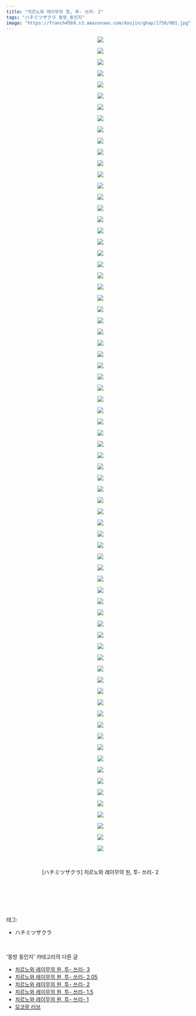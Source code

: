 ```yaml
---
title: "치르노와 레이무의 원, 투- 쓰리- 2"
tags: "ハチミツザクラ 동방_동인지"
image: "https://franch4569.s3.amazonaws.com/doujin/ghap/1750/001.jpg"
---
```

<div class="article">
<p style="text-align: center; clear: none; float: none;"><img src="{{ site.imgserver2 }}/ghap/1750/001.jpg"/></p>
<p style="text-align: center; clear: none; float: none;"><img src="{{ site.imgserver2 }}/ghap/1750/002.jpg"/></p>
<p style="text-align: center; clear: none; float: none;"><img src="{{ site.imgserver2 }}/ghap/1750/003.jpg"/></p>
<p style="text-align: center; clear: none; float: none;"><img src="{{ site.imgserver2 }}/ghap/1750/004.jpg"/></p>
<p style="text-align: center; clear: none; float: none;"><img src="{{ site.imgserver2 }}/ghap/1750/005.jpg"/></p>
<p style="text-align: center; clear: none; float: none;"><img src="{{ site.imgserver2 }}/ghap/1750/006.jpg"/></p>
<p style="text-align: center; clear: none; float: none;"><img src="{{ site.imgserver2 }}/ghap/1750/007.jpg"/></p>
<p style="text-align: center; clear: none; float: none;"><img src="{{ site.imgserver2 }}/ghap/1750/008.jpg"/></p>
<p style="text-align: center; clear: none; float: none;"><img src="{{ site.imgserver2 }}/ghap/1750/009.jpg"/></p>
<p style="text-align: center; clear: none; float: none;"><img src="{{ site.imgserver2 }}/ghap/1750/010.jpg"/></p>
<p style="text-align: center; clear: none; float: none;"><img src="{{ site.imgserver2 }}/ghap/1750/011.jpg"/></p>
<p style="text-align: center; clear: none; float: none;"><img src="{{ site.imgserver2 }}/ghap/1750/012.jpg"/></p>
<p style="text-align: center; clear: none; float: none;"><img src="{{ site.imgserver2 }}/ghap/1750/013.jpg"/></p>
<p style="text-align: center; clear: none; float: none;"><img src="{{ site.imgserver2 }}/ghap/1750/014.jpg"/></p>
<p style="text-align: center; clear: none; float: none;"><img src="{{ site.imgserver2 }}/ghap/1750/015.jpg"/></p>
<p style="text-align: center; clear: none; float: none;"><img src="{{ site.imgserver2 }}/ghap/1750/016.jpg"/></p>
<p style="text-align: center; clear: none; float: none;"><img src="{{ site.imgserver2 }}/ghap/1750/017.jpg"/></p>
<p style="text-align: center; clear: none; float: none;"><img src="{{ site.imgserver2 }}/ghap/1750/018.jpg"/></p>
<p style="text-align: center; clear: none; float: none;"><img src="{{ site.imgserver2 }}/ghap/1750/019.jpg"/></p>
<p style="text-align: center; clear: none; float: none;"><img src="{{ site.imgserver2 }}/ghap/1750/020.jpg"/></p>
<p style="text-align: center; clear: none; float: none;"><img src="{{ site.imgserver2 }}/ghap/1750/021.jpg"/></p>
<p style="text-align: center; clear: none; float: none;"><img src="{{ site.imgserver2 }}/ghap/1750/022.jpg"/></p>
<p style="text-align: center; clear: none; float: none;"><img src="{{ site.imgserver2 }}/ghap/1750/023.jpg"/></p>
<p style="text-align: center; clear: none; float: none;"><img src="{{ site.imgserver2 }}/ghap/1750/024.jpg"/></p>
<p style="text-align: center; clear: none; float: none;"><img src="{{ site.imgserver2 }}/ghap/1750/025.jpg"/></p>
<p style="text-align: center; clear: none; float: none;"><img src="{{ site.imgserver2 }}/ghap/1750/026.jpg"/></p>
<p style="text-align: center; clear: none; float: none;"><img src="{{ site.imgserver2 }}/ghap/1750/027.jpg"/></p>
<p style="text-align: center; clear: none; float: none;"><img src="{{ site.imgserver2 }}/ghap/1750/028.jpg"/></p>
<p style="text-align: center; clear: none; float: none;"><img src="{{ site.imgserver2 }}/ghap/1750/029.jpg"/></p>
<p style="text-align: center; clear: none; float: none;"><img src="{{ site.imgserver2 }}/ghap/1750/030.jpg"/></p>
<p style="text-align: center; clear: none; float: none;"><img src="{{ site.imgserver2 }}/ghap/1750/031.jpg"/></p>
<p style="text-align: center; clear: none; float: none;"><img src="{{ site.imgserver2 }}/ghap/1750/032.jpg"/></p>
<p style="text-align: center; clear: none; float: none;"><img src="{{ site.imgserver2 }}/ghap/1750/033.jpg"/></p>
<p style="text-align: center; clear: none; float: none;"><img src="{{ site.imgserver2 }}/ghap/1750/034.jpg"/></p>
<p style="text-align: center; clear: none; float: none;"><img src="{{ site.imgserver2 }}/ghap/1750/035.jpg"/></p>
<p style="text-align: center; clear: none; float: none;"><img src="{{ site.imgserver2 }}/ghap/1750/036.jpg"/></p>
<p style="text-align: center; clear: none; float: none;"><img src="{{ site.imgserver2 }}/ghap/1750/037.jpg"/></p>
<p style="text-align: center; clear: none; float: none;"><img src="{{ site.imgserver2 }}/ghap/1750/038.jpg"/></p>
<p style="text-align: center; clear: none; float: none;"><img src="{{ site.imgserver2 }}/ghap/1750/039.jpg"/></p>
<p style="text-align: center; clear: none; float: none;"><img src="{{ site.imgserver2 }}/ghap/1750/040.jpg"/></p>
<p style="text-align: center; clear: none; float: none;"><img src="{{ site.imgserver2 }}/ghap/1750/041.jpg"/></p>
<p style="text-align: center; clear: none; float: none;"><img src="{{ site.imgserver2 }}/ghap/1750/042.jpg"/></p>
<p style="text-align: center; clear: none; float: none;"><img src="{{ site.imgserver2 }}/ghap/1750/043.jpg"/></p>
<p style="text-align: center; clear: none; float: none;"><img src="{{ site.imgserver2 }}/ghap/1750/044.jpg"/></p>
<p style="text-align: center; clear: none; float: none;"><img src="{{ site.imgserver2 }}/ghap/1750/045.jpg"/></p>
<p style="text-align: center; clear: none; float: none;"><img src="{{ site.imgserver2 }}/ghap/1750/046.jpg"/></p>
<p style="text-align: center; clear: none; float: none;"><img src="{{ site.imgserver2 }}/ghap/1750/047.jpg"/></p>
<p style="text-align: center; clear: none; float: none;"><img src="{{ site.imgserver2 }}/ghap/1750/048.jpg"/></p>
<p style="text-align: center; clear: none; float: none;"><img src="{{ site.imgserver2 }}/ghap/1750/049.jpg"/></p>
<p style="text-align: center; clear: none; float: none;"><img src="{{ site.imgserver2 }}/ghap/1750/050.jpg"/></p>
<p style="text-align: center; clear: none; float: none;"><img src="{{ site.imgserver2 }}/ghap/1750/051.jpg"/></p>
<p style="text-align: center; clear: none; float: none;"><img src="{{ site.imgserver2 }}/ghap/1750/052.jpg"/></p>
<p style="text-align: center; clear: none; float: none;"><img src="{{ site.imgserver2 }}/ghap/1750/053.jpg"/></p>
<p style="text-align: center; clear: none; float: none;"><img src="{{ site.imgserver2 }}/ghap/1750/054.jpg"/></p>
<p style="text-align: center; clear: none; float: none;"><img src="{{ site.imgserver2 }}/ghap/1750/055.jpg"/></p>
<p style="text-align: center; clear: none; float: none;"><img src="{{ site.imgserver2 }}/ghap/1750/056.jpg"/></p>
<p style="text-align: center; clear: none; float: none;"><img src="{{ site.imgserver2 }}/ghap/1750/057.jpg"/></p>
<p style="text-align: center; clear: none; float: none;"><img src="{{ site.imgserver2 }}/ghap/1750/058.jpg"/></p>
<p style="text-align: center; clear: none; float: none;"><img src="{{ site.imgserver2 }}/ghap/1750/059.jpg"/></p>
<p style="text-align: center; clear: none; float: none;"><img src="{{ site.imgserver2 }}/ghap/1750/060.jpg"/></p>
<p style="text-align: center; clear: none; float: none;"><img src="{{ site.imgserver2 }}/ghap/1750/061.jpg"/></p>
<p style="text-align: center; clear: none; float: none;"><img src="{{ site.imgserver2 }}/ghap/1750/062.jpg"/></p>
<p style="text-align: center; clear: none; float: none;"><img src="{{ site.imgserver2 }}/ghap/1750/063.jpg"/></p>
<p style="text-align: center; clear: none; float: none;"><img src="{{ site.imgserver2 }}/ghap/1750/064.jpg"/></p>
<p style="text-align: center; clear: none; float: none;"><img src="{{ site.imgserver2 }}/ghap/1750/065.jpg"/></p>
<p style="text-align: center; clear: none; float: none;"><img src="{{ site.imgserver2 }}/ghap/1750/066.jpg"/></p>
<p style="text-align: center; clear: none; float: none;"><img src="{{ site.imgserver2 }}/ghap/1750/067.jpg"/></p>
<p style="text-align: center; clear: none; float: none;"><img src="{{ site.imgserver2 }}/ghap/1750/068.jpg"/></p>
<p style="text-align: center; clear: none; float: none;"><img src="{{ site.imgserver2 }}/ghap/1750/069.jpg"/></p>
<p style="text-align: center; clear: none; float: none;"><img src="{{ site.imgserver2 }}/ghap/1750/070.jpg"/></p>
<p style="text-align: center; clear: none; float: none;"><img src="{{ site.imgserver2 }}/ghap/1750/071.jpg"/></p>
<p style="text-align: center; clear: none; float: none;"><img src="{{ site.imgserver2 }}/ghap/1750/072.jpg"/></p>
<p style="text-align: center; clear: none; float: none;"><img src="{{ site.imgserver2 }}/ghap/1750/073.jpg"/></p>
<p style="text-align: center; clear: none; float: none;"><br/></p>
<p style="text-align: center; clear: none; float: none;">[ハチミツザクラ] 치르노와 레이무의 원, 투- 쓰리- 2</p>
<p style="text-align: center; clear: none; float: none;"><br/></p>
<p><br/></p>
</div><br/>
<div class="tagTrail">
<p>태그: </p>
<ul>
<li>ハチミツザクラ</li>
</ul>
</div><br/>
<div class="another">
<p>'동방 동인지' 카테고리의 다른 글</p>
<ul>
<li><a href="/ghap_1752">치르노와 레이무의 원, 투- 쓰리- 3</a></li>
<li><a href="/ghap_1751">치르노와 레이무의 원, 투- 쓰리- 2.05</a></li>
<li><a href="/ghap_1750">치르노와 레이무의 원, 투- 쓰리- 2</a></li>
<li><a href="/ghap_1749">치르노와 레이무의 원, 투- 쓰리- 1.5</a></li>
<li><a href="/ghap_1748">치르노와 레이무의 원, 투- 쓰리- 1</a></li>
<li><a href="/ghap_1746">모코랑 러브</a></li>
</ul>
</div><br/>
<div class="cb_module cb_fluid">
<div class="cb_wrt cb_profile">
</div><!-- commentList close -->
</div><br/>
